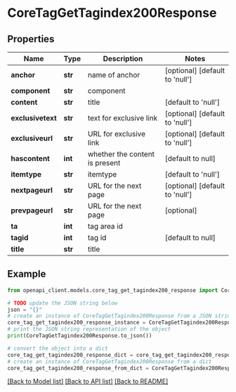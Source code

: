 # CoreTagGetTagindex200Response


## Properties

Name | Type | Description | Notes
------------ | ------------- | ------------- | -------------
**anchor** | **str** | name of anchor | [optional] [default to 'null']
**component** | **str** | component | 
**content** | **str** | title | [default to 'null']
**exclusivetext** | **str** | text for exclusive link | [optional] [default to 'null']
**exclusiveurl** | **str** | URL for exclusive link | [optional] [default to 'null']
**hascontent** | **int** | whether the content is present | [default to null]
**itemtype** | **str** | itemtype | [default to 'null']
**nextpageurl** | **str** | URL for the next page | [optional] [default to 'null']
**prevpageurl** | **str** | URL for the next page | [optional] 
**ta** | **int** | tag area id | 
**tagid** | **int** | tag id | [default to null]
**title** | **str** | title | 

## Example

```python
from openapi_client.models.core_tag_get_tagindex200_response import CoreTagGetTagindex200Response

# TODO update the JSON string below
json = "{}"
# create an instance of CoreTagGetTagindex200Response from a JSON string
core_tag_get_tagindex200_response_instance = CoreTagGetTagindex200Response.from_json(json)
# print the JSON string representation of the object
print(CoreTagGetTagindex200Response.to_json())

# convert the object into a dict
core_tag_get_tagindex200_response_dict = core_tag_get_tagindex200_response_instance.to_dict()
# create an instance of CoreTagGetTagindex200Response from a dict
core_tag_get_tagindex200_response_from_dict = CoreTagGetTagindex200Response.from_dict(core_tag_get_tagindex200_response_dict)
```
[[Back to Model list]](../README.md#documentation-for-models) [[Back to API list]](../README.md#documentation-for-api-endpoints) [[Back to README]](../README.md)



